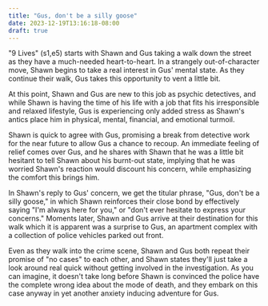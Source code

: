 ```yaml
---
title: "Gus, don't be a silly goose"
date: 2023-12-19T13:16:18-08:00
draft: true
---
```


"9 Lives" (s1,e5) starts with Shawn and Gus taking a walk down the street as they have a much-needed heart-to-heart. In a
strangely out-of-character move, Shawn begins to take a real interest in Gus' mental state. As they continue their walk,
Gus takes this opportunity to vent a little bit. 

At this point, Shawn and Gus are new to this job as psychic detectives, and while Shawn is having the time of his life
with a job that fits his irresponsible and relaxed lifestyle, Gus is experiencing only added stress as Shawn's antics
place him in physical, mental, financial, and emotional turmoil.

Shawn is quick to agree with Gus, promising a break from detective work for the near future to allow Gus a chance to
recoup. An immediate feeling of relief comes over Gus, and he shares with Shawn that he was a little bit hesitant to
tell Shawn about his burnt-out state, implying that he was worried Shawn's reaction would discount his concern, while
emphasizing the comfort this brings him.

In Shawn's reply to Gus' concern, we get the titular phrase, "Gus, don't be a silly goose," in which Shawn reinforces
their close bond by effectively saying "I'm always here for you," or "don't ever hesitate to express your concerns."
Moments later, Shawn and Gus arrive at their destination for this walk which it is apparent was a surprise to Gus, an
apartment complex with a collection of police vehicles parked out front.

Even as they walk into the crime scene, Shawn and Gus both repeat their promise of "no cases" to each other, and Shawn
states they'll just take a look around real quick without getting involved in the investigation. As you can imagine, it
doesn't take long before Shawn is convinced the police have the complete wrong idea about the mode of death, and they
embark on this case anyway in yet another anxiety inducing adventure for Gus.
